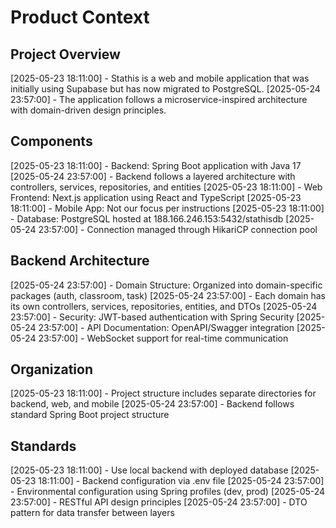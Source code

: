 # Product Context

## Project Overview
[2025-05-23 18:11:00] - Stathis is a web and mobile application that was initially using Supabase but has now migrated to PostgreSQL.
[2025-05-24 23:57:00] - The application follows a microservice-inspired architecture with domain-driven design principles.

## Components
[2025-05-23 18:11:00] - Backend: Spring Boot application with Java 17
[2025-05-24 23:57:00] - Backend follows a layered architecture with controllers, services, repositories, and entities
[2025-05-23 18:11:00] - Web Frontend: Next.js application using React and TypeScript
[2025-05-23 18:11:00] - Mobile App: Not our focus per instructions
[2025-05-23 18:11:00] - Database: PostgreSQL hosted at 188.166.246.153:5432/stathisdb
[2025-05-24 23:57:00] - Connection managed through HikariCP connection pool

## Backend Architecture
[2025-05-24 23:57:00] - Domain Structure: Organized into domain-specific packages (auth, classroom, task)
[2025-05-24 23:57:00] - Each domain has its own controllers, services, repositories, entities, and DTOs
[2025-05-24 23:57:00] - Security: JWT-based authentication with Spring Security
[2025-05-24 23:57:00] - API Documentation: OpenAPI/Swagger integration
[2025-05-24 23:57:00] - WebSocket support for real-time communication

## Organization
[2025-05-23 18:11:00] - Project structure includes separate directories for backend, web, and mobile
[2025-05-24 23:57:00] - Backend follows standard Spring Boot project structure

## Standards
[2025-05-23 18:11:00] - Use local backend with deployed database
[2025-05-23 18:11:00] - Backend configuration via .env file
[2025-05-24 23:57:00] - Environmental configuration using Spring profiles (dev, prod)
[2025-05-24 23:57:00] - RESTful API design principles
[2025-05-24 23:57:00] - DTO pattern for data transfer between layers
